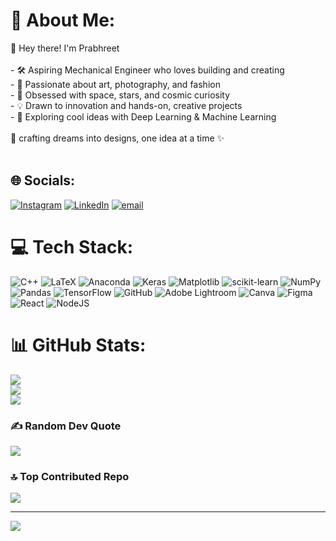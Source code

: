 # 💫 About Me:
🌸 Hey there! I'm Prabhreet<br><br>- 🛠️ Aspiring Mechanical Engineer who loves building and creating  <br>- 🎨 Passionate about art, photography, and fashion  <br>- 🚀 Obsessed with space, stars, and cosmic curiosity  <br>- 💡 Drawn to innovation and hands-on, creative projects  <br>- 🤖 Exploring cool ideas with Deep Learning & Machine Learning  <br><br>🌷 crafting dreams into designs, one idea at a time ✨<br><br>


## 🌐 Socials:
[![Instagram](https://img.shields.io/badge/Instagram-%23E4405F.svg?logo=Instagram&logoColor=white)](https://instagram.com/pw.reet.tiess) [![LinkedIn](https://img.shields.io/badge/LinkedIn-%230077B5.svg?logo=linkedin&logoColor=white)](www.linkedin.com/in/prabhreet-kaur) [![email](https://img.shields.io/badge/Email-D14836?logo=gmail&logoColor=white)](mailto:reetdhanoa12@gmail.com) 

# 💻 Tech Stack:
![C++](https://img.shields.io/badge/c++-%2300599C.svg?style=for-the-badge&logo=c%2B%2B&logoColor=white) ![LaTeX](https://img.shields.io/badge/latex-%23008080.svg?style=for-the-badge&logo=latex&logoColor=white) ![Anaconda](https://img.shields.io/badge/Anaconda-%2344A833.svg?style=for-the-badge&logo=anaconda&logoColor=white) ![Keras](https://img.shields.io/badge/Keras-%23D00000.svg?style=for-the-badge&logo=Keras&logoColor=white) ![Matplotlib](https://img.shields.io/badge/Matplotlib-%23ffffff.svg?style=for-the-badge&logo=Matplotlib&logoColor=black) ![scikit-learn](https://img.shields.io/badge/scikit--learn-%23F7931E.svg?style=for-the-badge&logo=scikit-learn&logoColor=white) ![NumPy](https://img.shields.io/badge/numpy-%23013243.svg?style=for-the-badge&logo=numpy&logoColor=white) ![Pandas](https://img.shields.io/badge/pandas-%23150458.svg?style=for-the-badge&logo=pandas&logoColor=white) ![TensorFlow](https://img.shields.io/badge/TensorFlow-%23FF6F00.svg?style=for-the-badge&logo=TensorFlow&logoColor=white) ![GitHub](https://img.shields.io/badge/github-%23121011.svg?style=for-the-badge&logo=github&logoColor=white) ![Adobe Lightroom](https://img.shields.io/badge/Adobe%20Lightroom-31A8FF.svg?style=for-the-badge&logo=Adobe%20Lightroom&logoColor=white) ![Canva](https://img.shields.io/badge/Canva-%2300C4CC.svg?style=for-the-badge&logo=Canva&logoColor=white) ![Figma](https://img.shields.io/badge/figma-%23F24E1E.svg?style=for-the-badge&logo=figma&logoColor=white) ![React](https://img.shields.io/badge/react-%2320232a.svg?style=for-the-badge&logo=react&logoColor=%2361DAFB) ![NodeJS](https://img.shields.io/badge/node.js-6DA55F?style=for-the-badge&logo=node.js&logoColor=white)
# 📊 GitHub Stats:
![](https://github-readme-stats.vercel.app/api?username=ReetDhanoa&theme=neon&hide_border=false&include_all_commits=false&count_private=false)<br/>
![](https://nirzak-streak-stats.vercel.app/?user=ReetDhanoa&theme=neon&hide_border=false)<br/>
![](https://github-readme-stats.vercel.app/api/top-langs/?username=ReetDhanoa&theme=neon&hide_border=false&include_all_commits=false&count_private=false&layout=compact)

### ✍️ Random Dev Quote
![](https://quotes-github-readme.vercel.app/api?type=vetical&theme=radical)

### 🔝 Top Contributed Repo
![](https://github-contributor-stats.vercel.app/api?username=ReetDhanoa&limit=5&theme=radical&combine_all_yearly_contributions=true)

---
[![](https://visitcount.itsvg.in/api?id=ReetDhanoa&icon=0&color=0)](https://visitcount.itsvg.in)

<!-- Proudly created with GPRM ( https://gprm.itsvg.in ) -->
